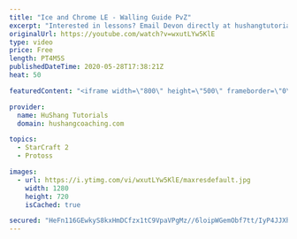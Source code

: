 ```yaml
---
title: "Ice and Chrome LE - Walling Guide PvZ"
excerpt: "Interested in lessons? Email Devon directly at hushangtutorials@outlook.com ------------------------------------------------------------------------------------------------------- Want to support HuShang Tutorials directly? Patreon is a website where you can contribute a monthly donation that will help"
originalUrl: https://youtube.com/watch?v=wxutLYw5KlE
type: video
price: Free
length: PT4M5S
publishedDateTime: 2020-05-28T17:38:21Z
heat: 50

featuredContent: "<iframe width=\"800\" height=\"500\" frameborder=\"0\" src=\"https://www.youtube.com/embed/wxutLYw5KlE\" allow=\"accelerometer; autoplay; encrypted-media; gyroscope; picture-in-picture\" allowfullscreen></iframe>"

provider:
  name: HuShang Tutorials
  domain: hushangcoaching.com

topics:
  - StarCraft 2
  - Protoss

images:
  - url: https://i.ytimg.com/vi/wxutLYw5KlE/maxresdefault.jpg
    width: 1280
    height: 720
    isCached: true

secured: "HeFn116GEwkyS8kxHmDCfzx1tC9VpaVPgMz//6loipWGemObf7tt/IyP4JJXhHxCUqd+2rsMW4L6KCVJehxrRaPzg7G5zMXywvSZJIlkOFDum2AfT9Cqb+t4wzR4gidizWibWLqosB9IhyV2hv5LwbXYQzvd0c6QjosvZ4XkppnAIhKItG7JS6PEICZR88ta/v4aGBIgoW3PvdmeBKFhe+1/TDiwLrpEbrST5BEwRME6ed9DP0Zr+VflFo0NCYCorvVqGP6eMBQzUi6RFGSTsLtZZsWoNP/jzhx3LbSXYdq7H9qWECaNQAUPL7dOcFFl1uBLZjqDHkdl73/++KK5Y9QCF4fjEa8552l3RkCrub+NfBP689PuhX4xAFWGpYrsZRdl4WY3c/G0mR1s74mXJ8p3lpCePeo3cw/zAphEY0k=;p7wjchXH5LbdW3At31UgJQ=="
---
```



